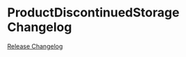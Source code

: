 # ProductDiscontinuedStorage Changelog

[Release Changelog](https://github.com/spryker/product-discontinued-storage/releases)
